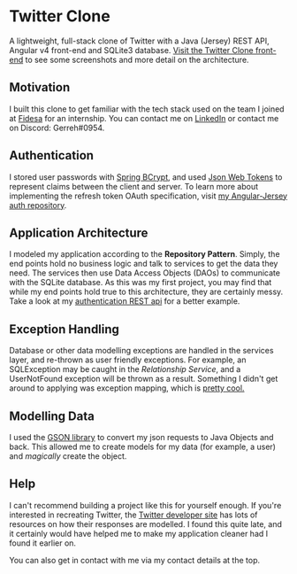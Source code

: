 # Twitter Clone
A lightweight, full-stack clone of Twitter with a Java (Jersey) REST API, Angular v4 front-end and SQLite3 database.
[Visit the Twitter Clone front-end](https://github.com/gerryfletch/twitter-clone-front) to see some screenshots and
more detail on the architecture.

## Motivation
I built this clone to get familiar with the tech stack used on the team I joined at [Fidesa](https://www.fidessa.com/)
for an internship. You can contact me on [LinkedIn](http://linkedin.com/in/gerryfletcher) or contact me on Discord: Gerreh#0954.

## Authentication
I stored user passwords with [Spring BCrypt](https://docs.spring.io/spring-security/site/docs/4.2.5.RELEASE/apidocs/org/springframework/security/crypto/bcrypt/BCrypt.html), and used [Json Web Tokens](https://jwt.io/) to represent claims between the client and server.
To learn more about implementing the refresh token OAuth specification, visit [my Angular-Jersey auth repository](https://github.com/gerryfletch/angular-jersey-auth).

## Application Architecture
I modeled my application according to the <b>Repository Pattern</b>. Simply, the end points hold no business logic
and talk to services to get the data they need. The services then use Data Access Objects (DAOs) to communicate with
the SQLite database. As this was my first project, you may find that while my end points hold true to this
architecture, they are certainly messy. Take a look at my [authentication REST api](https://github.com/gerryfletch/angular-jersey-auth/tree/master/rest-api)
for a better example.

## Exception Handling
Database or other data modelling exceptions are handled in the services layer, and re-thrown as user friendly
exceptions. For example, an SQLException may be caught in the <i>Relationship Service</i>, and a UserNotFound exception
will be thrown as a result. Something I didn't get around to applying was exception mapping, which is
[pretty cool.](https://github.com/gerryfletch/angular-jersey-auth/blob/master/rest-api/src/main/java/me/gerryfletcher/restapi/mappers/InvalidLoginExceptionMapper.java)

## Modelling Data
I used the [GSON library](https://github.com/google/gson) to convert my json requests to Java Objects and back. This
allowed me to create models for my data (for example, a user) and <i>magically</i> create the object.

## Help
I can't recommend building a project like this for yourself enough. If you're interested in recreating Twitter,
the [Twitter developer site](https://developer.twitter.com) has lots of resources on how their responses are modelled.
I found this quite late, and it certainly would have helped me to make my application cleaner had I found it earlier on.

You can also get in contact with me via my contact details at the top.